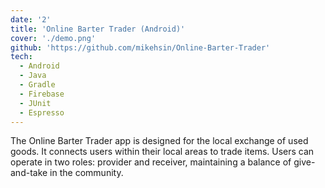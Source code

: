 ```yaml
---
date: '2'
title: 'Online Barter Trader (Android)'
cover: './demo.png'
github: 'https://github.com/mikehsin/Online-Barter-Trader'
tech:
  - Android
  - Java
  - Gradle
  - Firebase
  - JUnit
  - Espresso
---
```


The Online Barter Trader app is designed for the local exchange of used goods. It connects users within their local areas to trade items. Users can operate in two roles: provider and receiver, maintaining a balance of give-and-take in the community.
